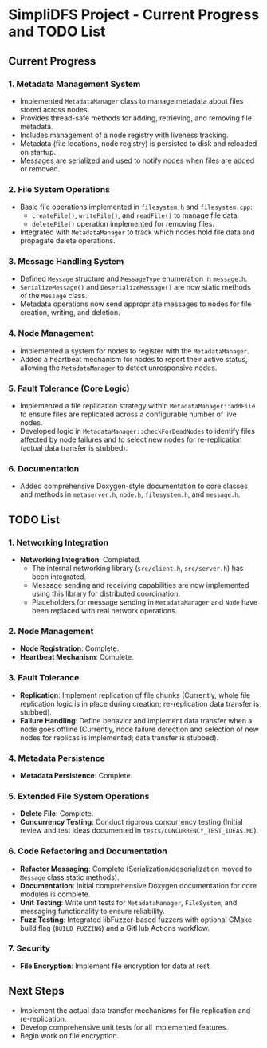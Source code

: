 # SimpliDFS Project - Current Progress and TODO List

## Current Progress

### 1. Metadata Management System
- Implemented `MetadataManager` class to manage metadata about files stored across nodes.
- Provides thread-safe methods for adding, retrieving, and removing file metadata.
- Includes management of a node registry with liveness tracking.
- Metadata (file locations, node registry) is persisted to disk and reloaded on startup.
- Messages are serialized and used to notify nodes when files are added or removed.

### 2. File System Operations
- Basic file operations implemented in `filesystem.h` and `filesystem.cpp`:
  - `createFile()`, `writeFile()`, and `readFile()` to manage file data.
  - `deleteFile()` operation implemented for removing files.
- Integrated with `MetadataManager` to track which nodes hold file data and propagate delete operations.

### 3. Message Handling System
- Defined `Message` structure and `MessageType` enumeration in `message.h`.
- `SerializeMessage()` and `DeserializeMessage()` are now static methods of the `Message` class.
- Metadata operations now send appropriate messages to nodes for file creation, writing, and deletion.

### 4. Node Management
- Implemented a system for nodes to register with the `MetadataManager`.
- Added a heartbeat mechanism for nodes to report their active status, allowing the `MetadataManager` to detect unresponsive nodes.

### 5. Fault Tolerance (Core Logic)
- Implemented a file replication strategy within `MetadataManager::addFile` to ensure files are replicated across a configurable number of live nodes.
- Developed logic in `MetadataManager::checkForDeadNodes` to identify files affected by node failures and to select new nodes for re-replication (actual data transfer is stubbed).

### 6. Documentation
- Added comprehensive Doxygen-style documentation to core classes and methods in `metaserver.h`, `node.h`, `filesystem.h`, and `message.h`.

## TODO List

### 1. Networking Integration
- **Networking Integration**: Completed.
  - The internal networking library (`src/client.h`, `src/server.h`) has been integrated.
  - Message sending and receiving capabilities are now implemented using this library for distributed coordination.
  - Placeholders for message sending in `MetadataManager` and `Node` have been replaced with real network operations.

### 2. Node Management
- **Node Registration**: Complete.
- **Heartbeat Mechanism**: Complete.

### 3. Fault Tolerance
- **Replication**: Implement replication of file chunks (Currently, whole file replication logic is in place during creation; re-replication data transfer is stubbed).
- **Failure Handling**: Define behavior and implement data transfer when a node goes offline (Currently, node failure detection and selection of new nodes for replicas is implemented; data transfer is stubbed).

### 4. Metadata Persistence
- **Metadata Persistence**: Complete.

### 5. Extended File System Operations
- **Delete File**: Complete.
- **Concurrency Testing**: Conduct rigorous concurrency testing (Initial review and test ideas documented in `tests/CONCURRENCY_TEST_IDEAS.MD`).

### 6. Code Refactoring and Documentation
- **Refactor Messaging**: Complete (Serialization/deserialization moved to `Message` class static methods).
- **Documentation**: Initial comprehensive Doxygen documentation for core modules is complete.
- **Unit Testing**: Write unit tests for `MetadataManager`, `FileSystem`, and messaging functionality to ensure reliability.
- **Fuzz Testing**: Integrated libFuzzer-based fuzzers with optional CMake build
  flag (`BUILD_FUZZING`) and a GitHub Actions workflow.

### 7. Security
- **File Encryption**: Implement file encryption for data at rest.

## Next Steps
- Implement the actual data transfer mechanisms for file replication and re-replication.
- Develop comprehensive unit tests for all implemented features.
- Begin work on file encryption.

